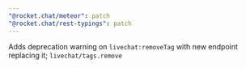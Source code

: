 ```yaml
---
"@rocket.chat/meteor": patch
"@rocket.chat/rest-typings": patch
---
```


Adds deprecation warning on `livechat:removeTag` with new endpoint replacing it; `livechat/tags.remove`
